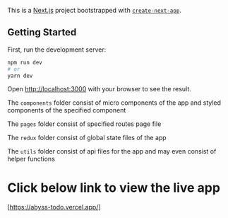 This is a [Next.js](https://nextjs.org/) project bootstrapped with [`create-next-app`](https://github.com/vercel/next.js/tree/canary/packages/create-next-app).

## Getting Started

First, run the development server:

```bash
npm run dev
# or
yarn dev
```

Open [http://localhost:3000](http://localhost:3000) with your browser to see the result.

The `components` folder consist of micro components of the app and styled components of the specified component

The `pages` folder consist of specified routes page file

The `redux` folder consist of global state files of the app

The `utils` folder consist of api files for the app and may even consist of helper functions

# Click below link to view the live app

[https://abyss-todo.vercel.app/]
